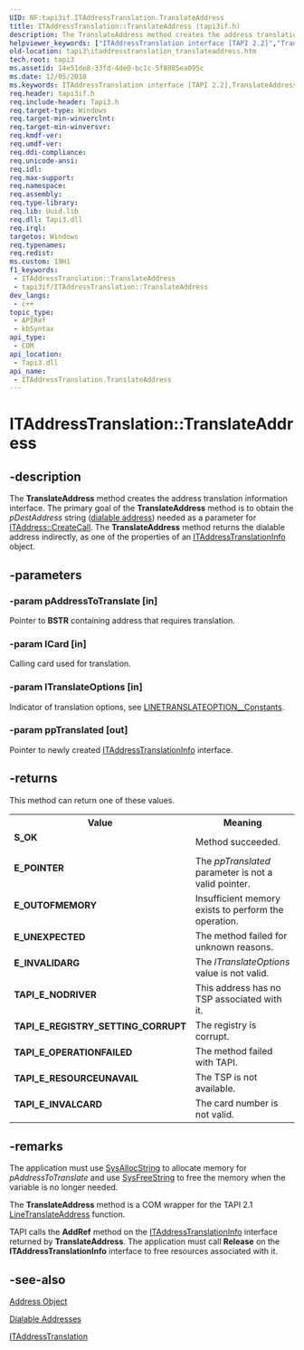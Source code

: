 ```yaml
---
UID: NF:tapi3if.ITAddressTranslation.TranslateAddress
title: ITAddressTranslation::TranslateAddress (tapi3if.h)
description: The TranslateAddress method creates the address translation information interface.
helpviewer_keywords: ["ITAddressTranslation interface [TAPI 2.2]","TranslateAddress method","ITAddressTranslation.TranslateAddress","ITAddressTranslation::TranslateAddress","TranslateAddress","TranslateAddress method [TAPI 2.2]","TranslateAddress method [TAPI 2.2]","ITAddressTranslation interface","_tapi3_itaddresstranslation_translateaddress","tapi3.itaddresstranslation_translateaddress","tapi3if/ITAddressTranslation::TranslateAddress"]
old-location: tapi3\itaddresstranslation_translateaddress.htm
tech.root: tapi3
ms.assetid: 14e51de8-33fd-4de0-bc1c-5f8085ea095c
ms.date: 12/05/2018
ms.keywords: ITAddressTranslation interface [TAPI 2.2],TranslateAddress method, ITAddressTranslation.TranslateAddress, ITAddressTranslation::TranslateAddress, TranslateAddress, TranslateAddress method [TAPI 2.2], TranslateAddress method [TAPI 2.2],ITAddressTranslation interface, _tapi3_itaddresstranslation_translateaddress, tapi3.itaddresstranslation_translateaddress, tapi3if/ITAddressTranslation::TranslateAddress
req.header: tapi3if.h
req.include-header: Tapi3.h
req.target-type: Windows
req.target-min-winverclnt: 
req.target-min-winversvr: 
req.kmdf-ver: 
req.umdf-ver: 
req.ddi-compliance: 
req.unicode-ansi: 
req.idl: 
req.max-support: 
req.namespace: 
req.assembly: 
req.type-library: 
req.lib: Uuid.lib
req.dll: Tapi3.dll
req.irql: 
targetos: Windows
req.typenames: 
req.redist: 
ms.custom: 19H1
f1_keywords:
 - ITAddressTranslation::TranslateAddress
 - tapi3if/ITAddressTranslation::TranslateAddress
dev_langs:
 - c++
topic_type:
 - APIRef
 - kbSyntax
api_type:
 - COM
api_location:
 - Tapi3.dll
api_name:
 - ITAddressTranslation.TranslateAddress
---
```


# ITAddressTranslation::TranslateAddress


## -description

The 
<b>TranslateAddress</b> method creates the address translation information interface. The primary goal of the 
<b>TranslateAddress</b> method is to obtain the <i>pDestAddress</i> string (<a href="https://docs.microsoft.com/windows/desktop/Tapi/address-ovr">dialable address</a>) needed as a parameter for 
<a href="https://docs.microsoft.com/windows/desktop/api/tapi3if/nf-tapi3if-itaddress-createcall">ITAddress::CreateCall</a>. The 
<b>TranslateAddress</b> method returns the dialable address indirectly, as one of the properties of an 
<a href="https://docs.microsoft.com/windows/desktop/api/tapi3if/nn-tapi3if-itaddresstranslationinfo">ITAddressTranslationInfo</a> object.

## -parameters

### -param pAddressToTranslate [in]

Pointer to <b>BSTR</b> containing address that requires translation.

### -param lCard [in]

Calling card used for translation.

### -param lTranslateOptions [in]

Indicator of translation options, see 
<a href="https://docs.microsoft.com/windows/desktop/Tapi/linetranslateoption--constants">LINETRANSLATEOPTION__Constants</a>.

### -param ppTranslated [out]

Pointer to newly created 
<a href="https://docs.microsoft.com/windows/desktop/api/tapi3if/nn-tapi3if-itaddresstranslationinfo">ITAddressTranslationInfo</a> interface.

## -returns

This method can return one of these values.

<table>
<tr>
<th>Value</th>
<th>Meaning</th>
</tr>
<tr>
<td width="40%">
<dl>
<dt><b>S_OK</b></dt>
</dl>
</td>
<td width="60%">
Method succeeded.

</td>
</tr>
<tr>
<td width="40%">
<dl>
<dt><b>E_POINTER</b></dt>
</dl>
</td>
<td width="60%">
The <i>ppTranslated</i> parameter is not a valid pointer.

</td>
</tr>
<tr>
<td width="40%">
<dl>
<dt><b>E_OUTOFMEMORY</b></dt>
</dl>
</td>
<td width="60%">
Insufficient memory exists to perform the operation.

</td>
</tr>
<tr>
<td width="40%">
<dl>
<dt><b>E_UNEXPECTED</b></dt>
</dl>
</td>
<td width="60%">
The method failed for unknown reasons.

</td>
</tr>
<tr>
<td width="40%">
<dl>
<dt><b>E_INVALIDARG</b></dt>
</dl>
</td>
<td width="60%">
The <i>lTranslateOptions</i> value is not valid.

</td>
</tr>
<tr>
<td width="40%">
<dl>
<dt><b>TAPI_E_NODRIVER</b></dt>
</dl>
</td>
<td width="60%">
This address has no TSP associated with it.

</td>
</tr>
<tr>
<td width="40%">
<dl>
<dt><b>TAPI_E_REGISTRY_SETTING_CORRUPT</b></dt>
</dl>
</td>
<td width="60%">
The registry is corrupt.

</td>
</tr>
<tr>
<td width="40%">
<dl>
<dt><b>TAPI_E_OPERATIONFAILED</b></dt>
</dl>
</td>
<td width="60%">
The method failed with TAPI.

</td>
</tr>
<tr>
<td width="40%">
<dl>
<dt><b>TAPI_E_RESOURCEUNAVAIL</b></dt>
</dl>
</td>
<td width="60%">
The TSP is not available.

</td>
</tr>
<tr>
<td width="40%">
<dl>
<dt><b>TAPI_E_INVALCARD</b></dt>
</dl>
</td>
<td width="60%">
The card number is not valid.

</td>
</tr>
</table>

## -remarks

The application must use 
<a href="https://docs.microsoft.com/previous-versions/windows/desktop/api/oleauto/nf-oleauto-sysallocstring">SysAllocString</a> to allocate memory for <i>pAddressToTranslate</i> and use 
<a href="https://docs.microsoft.com/previous-versions/windows/desktop/api/oleauto/nf-oleauto-sysfreestring">SysFreeString</a> to free the memory when the variable is no longer needed.

The 
<b>TranslateAddress</b> method is a COM wrapper for the TAPI 2.1 
<a href="https://docs.microsoft.com/windows/desktop/api/tapi/nf-tapi-linetranslateaddress">LineTranslateAddress</a> function.

TAPI calls the <b>AddRef</b> method on the 
<a href="https://docs.microsoft.com/windows/desktop/api/tapi3if/nn-tapi3if-itaddresstranslationinfo">ITAddressTranslationInfo</a> interface returned by <b>TranslateAddress</b>. The application must call <b>Release</b> on the 
<b>ITAddressTranslationInfo</b> interface to free resources associated with it.

## -see-also

<a href="https://docs.microsoft.com/windows/desktop/Tapi/address-object">Address Object</a>



<a href="https://docs.microsoft.com/windows/desktop/Tapi/address-ovr">Dialable Addresses</a>



<a href="https://docs.microsoft.com/windows/desktop/api/tapi3if/nn-tapi3if-itaddresstranslation">ITAddressTranslation</a>

